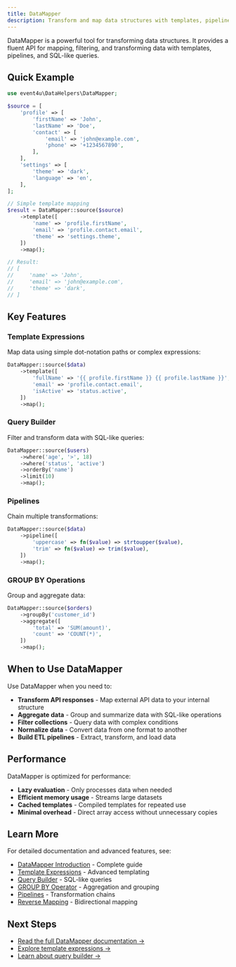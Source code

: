 ```yaml
---
title: DataMapper
description: Transform and map data structures with templates, pipelines, and powerful query capabilities
---
```


DataMapper is a powerful tool for transforming data structures. It provides a fluent API for mapping, filtering, and transforming data with templates, pipelines, and SQL-like queries.

## Quick Example

```php
use event4u\DataHelpers\DataMapper;

$source = [
    'profile' => [
        'firstName' => 'John',
        'lastName' => 'Doe',
        'contact' => [
            'email' => 'john@example.com',
            'phone' => '+1234567890',
        ],
    ],
    'settings' => [
        'theme' => 'dark',
        'language' => 'en',
    ],
];

// Simple template mapping
$result = DataMapper::source($source)
    ->template([
        'name' => 'profile.firstName',
        'email' => 'profile.contact.email',
        'theme' => 'settings.theme',
    ])
    ->map();

// Result:
// [
//     'name' => 'John',
//     'email' => 'john@example.com',
//     'theme' => 'dark',
// ]
```

## Key Features

### Template Expressions

Map data using simple dot-notation paths or complex expressions:

```php
DataMapper::source($data)
    ->template([
        'fullName' => '{{ profile.firstName }} {{ profile.lastName }}',
        'email' => 'profile.contact.email',
        'isActive' => 'status.active',
    ])
    ->map();
```

### Query Builder

Filter and transform data with SQL-like queries:

```php
DataMapper::source($users)
    ->where('age', '>', 18)
    ->where('status', 'active')
    ->orderBy('name')
    ->limit(10)
    ->map();
```

### Pipelines

Chain multiple transformations:

```php
DataMapper::source($data)
    ->pipeline([
        'uppercase' => fn($value) => strtoupper($value),
        'trim' => fn($value) => trim($value),
    ])
    ->map();
```

### GROUP BY Operations

Group and aggregate data:

```php
DataMapper::source($orders)
    ->groupBy('customer_id')
    ->aggregate([
        'total' => 'SUM(amount)',
        'count' => 'COUNT(*)',
    ])
    ->map();
```

## When to Use DataMapper

Use DataMapper when you need to:

- **Transform API responses** - Map external API data to your internal structure
- **Aggregate data** - Group and summarize data with SQL-like operations
- **Filter collections** - Query data with complex conditions
- **Normalize data** - Convert data from one format to another
- **Build ETL pipelines** - Extract, transform, and load data

## Performance

DataMapper is optimized for performance:

- **Lazy evaluation** - Only processes data when needed
- **Efficient memory usage** - Streams large datasets
- **Cached templates** - Compiled templates for repeated use
- **Minimal overhead** - Direct array access without unnecessary copies

## Learn More

For detailed documentation and advanced features, see:

- [DataMapper Introduction](/data-helpers/main-classes/data-mapper/) - Complete guide
- [Template Expressions](/data-helpers/advanced/template-expressions/) - Advanced templating
- [Query Builder](/data-helpers/advanced/query-builder/) - SQL-like queries
- [GROUP BY Operator](/data-helpers/advanced/group-by/) - Aggregation and grouping
- [Pipelines](/data-helpers/advanced/pipelines/) - Transformation chains
- [Reverse Mapping](/data-helpers/advanced/reverse-mapping/) - Bidirectional mapping

## Next Steps

- [Read the full DataMapper documentation →](/data-helpers/main-classes/data-mapper/)
- [Explore template expressions →](/data-helpers/advanced/template-expressions/)
- [Learn about query builder →](/data-helpers/advanced/query-builder/)

